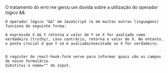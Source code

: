 O tratamento do erro me gerou um dúvida sobre a utilização do operador lógico &&
    
    O operador lógico "&&" em JavaScript (e em muitas outras linguagens) funciona da seguinte forma:

    A expressão X && Y retorna o valor de Y se X for avaliado como verdadeiro (truthy), caso contrário, retorna o valor de X. No entanto, o ponto crucial é que Y só é avaliado/executado se X for verdadeiro.


    O register do react-hook-form serve para informar quais são os campos do nosso formulário. 
    Substitui o name="" do input.
